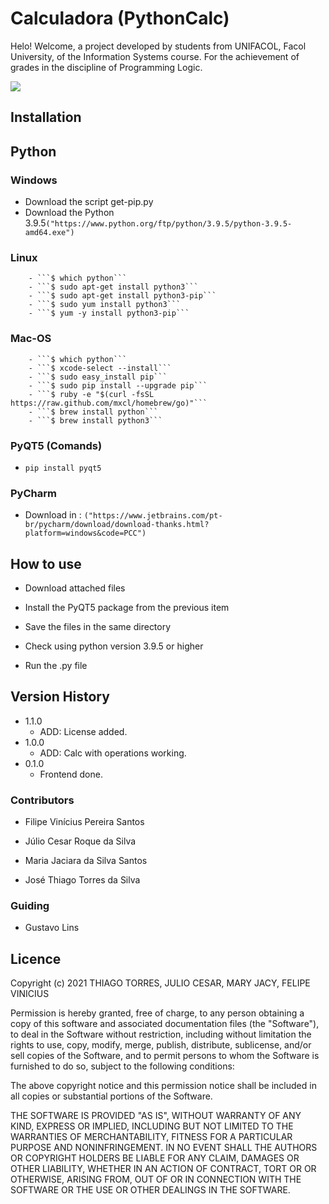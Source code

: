 # Calculadora (PythonCalc)

Helo! Welcome, a project developed by students from UNIFACOL, Facol University, of the Information Systems course. For the achievement of grades in the discipline of Programming Logic. 

![](C:\Users\Pichau\Pictures\All\PythonCalc.png)

## Installation

## Python

### 	Windows

  - Download the script get-pip.py
  - Download the Python 3.9.5```("https://www.python.org/ftp/python/3.9.5/python-3.9.5-amd64.exe")```

### 	Linux

		- ```$ which python```
		- ```$ sudo apt-get install python3```
		- ```$ sudo apt-get install python3-pip```
		- ```$ sudo yum install python3```
		- ```$ yum -y install python3-pip```

### 	Mac-OS

		- ```$ which python```
		- ```$ xcode-select --install```
		- ```$ sudo easy_install pip```
		- ```$ sudo pip install --upgrade pip```
		- ```$ ruby -e "$(curl -fsSL https://raw.github.com/mxcl/homebrew/go)"```
		- ```$ brew install python```
		- ```$ brew install python3```

### PyQT5 (Comands)

  - ```pip install pyqt5```

### PyCharm

  - Download in : ```("https://www.jetbrains.com/pt-br/pycharm/download/download-thanks.html?platform=windows&code=PCC")```

## How to use

- Download attached files 

- Install the PyQT5 package from the previous item 

- Save the files in the same directory 

- Check using python version 3.9.5 or higher

- Run the .py file 

  

## Version History

 - 1.1.0    
    - ADD: License added. 
 - 1.0.0    
    - ADD: Calc with operations working. 
 - 0.1.0    
    - Frontend done.

### Contributors 

- Filipe Vinícius Pereira Santos

- Júlio Cesar Roque da Silva

- Maria Jaciara da Silva Santos

- José Thiago Torres da Silva

  

### Guiding 

- Gustavo Lins

## Licence

Copyright (c) 2021 THIAGO TORRES, JULIO CESAR, MARY JACY, FELIPE VINICIUS

Permission is hereby granted, free of charge, to any person obtaining a copy of this software and associated documentation files (the "Software"), to deal in the Software without restriction, including without limitation the rights to use, copy, modify, merge, publish, distribute, sublicense, and/or sell copies of the Software, and to permit persons to whom the Software is furnished to do so, subject to the following conditions:  

The above copyright notice and this permission notice shall be included in all copies or substantial portions of the Software.  

THE SOFTWARE IS PROVIDED "AS IS", WITHOUT WARRANTY OF ANY KIND, EXPRESS OR IMPLIED, INCLUDING BUT NOT LIMITED TO THE WARRANTIES OF MERCHANTABILITY, FITNESS FOR A PARTICULAR PURPOSE AND NONINFRINGEMENT. IN NO EVENT SHALL THE AUTHORS OR COPYRIGHT HOLDERS BE LIABLE FOR ANY CLAIM, DAMAGES OR OTHER LIABILITY, WHETHER IN AN ACTION OF CONTRACT, TORT OR OR OTHERWISE, ARISING FROM, OUT OF OR IN CONNECTION WITH THE SOFTWARE OR THE USE OR OTHER DEALINGS IN THE SOFTWARE.

